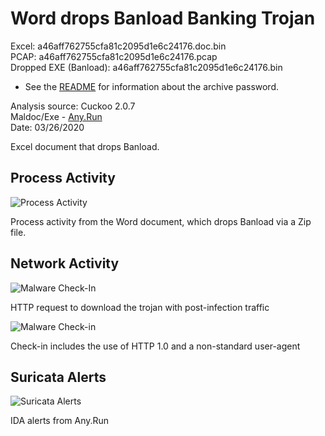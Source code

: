 # Word drops Banload Banking Trojan

Excel: a46aff762755cfa81c2095d1e6c24176.doc.bin  
PCAP: a46aff762755cfa81c2095d1e6c24176.pcap  
Dropped EXE (Banload): a46aff762755cfa81c2095d1e6c24176.bin

* See the [README](https://github.com/jstrosch/malware-samples) for information about the archive password.  

Analysis source: Cuckoo 2.0.7  
Maldoc/Exe - [Any.Run](https://app.any.run/tasks/8226cbc4-eae4-41c2-8318-65cb7c86d000)  
Date: 03/26/2020  

Excel document that drops Banload.

## Process Activity

![Process Activity](https://user-images.githubusercontent.com/1920756/77722194-0b74e880-6fbb-11ea-9013-195122cebd2f.png)

Process activity from the Word document, which drops Banload via a Zip file.

## Network Activity

![Malware Check-In](https://user-images.githubusercontent.com/1920756/77722195-0ca61580-6fbb-11ea-855d-7d05dc0e375f.png)

HTTP request to download the trojan with post-infection traffic

![Malware Check-in](https://user-images.githubusercontent.com/1920756/77722323-72929d00-6fbb-11ea-8b0a-0addf82f7871.png)  

Check-in includes the use of HTTP 1.0 and a non-standard user-agent

## Suricata Alerts

![Suricata Alerts](https://user-images.githubusercontent.com/1920756/77722196-0dd74280-6fbb-11ea-8f7f-da7538a288b4.png)  

IDA alerts from Any.Run
